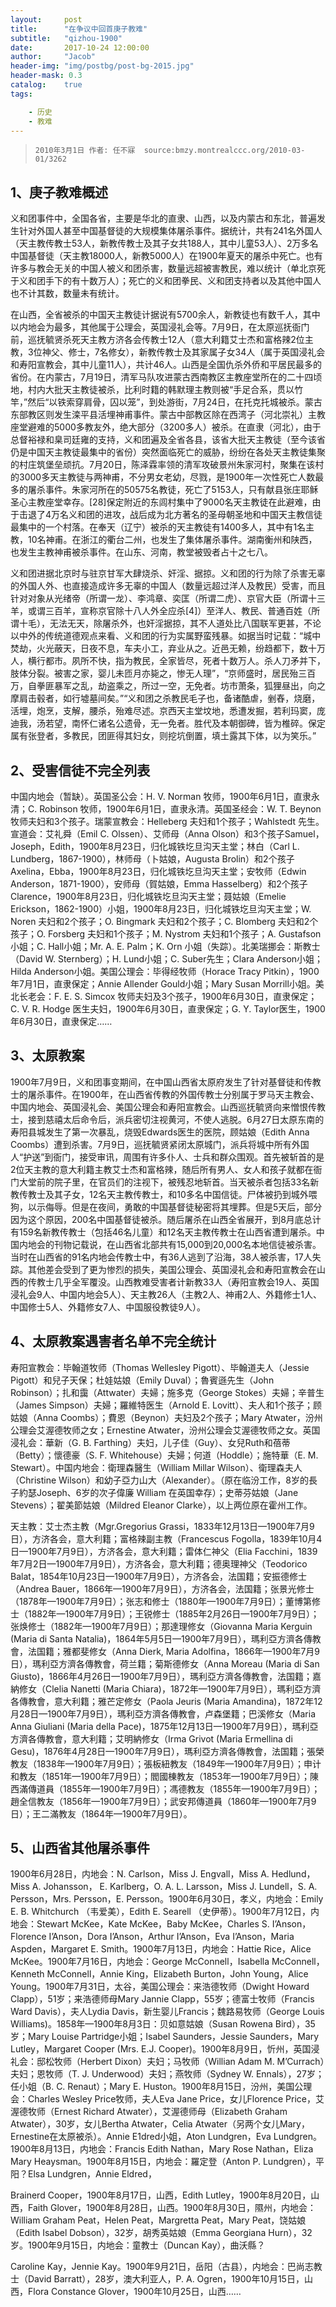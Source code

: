 ```yaml
---
layout:     post
title:      "在争议中回首庚子教难"
subtitle:   "qizhou-1900"
date:       2017-10-24 12:00:00
author:     "Jacob"
header-img: "img/postbg/post-bg-2015.jpg"
header-mask: 0.3
catalog:    true
tags:

    - 历史
    - 教难
---
```


>     2010年3月1日 作者: 任不寐  source:bmzy.montrealccc.org/2010-03-01/3262

   

## 1、庚子教难概述

义和团事件中，全国各省，主要是华北的直隶、山西，以及内蒙古和东北，普遍发生针对外国人甚至中国基督徒的大规模集体屠杀事件。据统计，共有241名外国人（天主教传教士53人，新教传教士及其子女共188人，其中儿童53人）、2万多名中国基督徒（天主教18000人，新教5000人）在1900年夏天的屠杀中死亡。也有许多与教会无关的中国人被义和团杀害，数量远超被害教民，难以统计（单北京死于义和团手下的有十数万人）；死亡的义和团拳民、义和团支持者以及其他中国人也不计其数，数量未有统计。

在山西，全省被杀的中国天主教徒计据说有5700余人，新教徒也有数千人，其中以内地会为最多，其他属于公理会，英国浸礼会等。7月9日，在太原巡抚衙门前，巡抚毓贤杀死天主教方济各会传教士12人（意大利籍艾士杰和富格辣2位主教，3位神父、修士，7名修女），新教传教士及其家属子女34人（属于英国浸礼会和寿阳宣教会，其中儿童11人），共计46人。山西是全国仇杀外侨和平居民最多的省份。在内蒙古，7月19日，清军马队攻进蒙古西南教区主教座堂所在的二十四顷地，村内大批天主教徒被杀，比利时籍的韩默理主教则被“手足合系，贯以竹竿，”然后“以铁索穿肩骨，囚以笼”，到处游街，7月24日，在托克托城被杀。蒙古东部教区则发生滦平县活埋神甫事件。蒙古中部教区除在西湾子（河北崇礼）主教座堂避难的5000多教友外，绝大部分（3200多人）被杀。在直隶（河北），由于总督裕禄和臬司廷雍的支持，义和团遍及全省各县，该省大批天主教徒（至今该省仍是中国天主教徒最集中的省份）突然面临死亡的威胁，纷纷在各处天主教徒集聚的村庄筑堡垒顽抗。7月20日，陈泽霖率领的清军攻破景州朱家河村，聚集在该村的3000多天主教徒与两神甫，不分男女老幼，尽戮，是1900年一次性死亡人数最多的屠杀事件。朱家河所在的50575名教徒，死亡了5153人，只有献县张庄耶稣圣心主教座堂幸存。[28]保定附近的东闾村集中了9000名天主教徒在此避难，由于击退了4万名义和团的进攻，战后成为北方著名的圣母朝圣地和中国天主教信徒最集中的一个村落。在奉天（辽宁）被杀的天主教徒有1400多人，其中有1名主教，10名神甫。在浙江的衢台二州，也发生了集体屠杀事件。湖南衡州和陕西，也发生主教神甫被杀事件。在山东、河南，教堂被毁者占十之七八。

义和团进据北京时与驻京甘军大肆烧杀、奸淫、据掠。义和团的行为除了杀害无辜的外国人外、也直接造成许多无辜的中国人（数量远超过洋人及教民）受害，而且针对对象从光绪帝（所谓一龙）、李鸿章、奕匡（所谓二虎）、京官大臣（所谓十三羊，或谓三百羊，宣称京官除十八人外全应杀[4]）至洋人、教民、普通百姓（所谓十毛），无法无天，除屠杀外，也奸淫据掠，其不人道处比八国联军更甚，不论以中外的传统道德观点来看、义和团的行为实属野蛮残暴。如据当时记载：“城中焚劫，火光蔽天，日夜不息，车夫小工，弃业从之。近邑无赖，纷趋都下，数十万人，横行都市。夙所不快，指为教民，全家皆尽，死者十数万人。杀人刀矛并下，肢体分裂。被害之家，婴儿未匝月亦毙之，惨无人理”，“京师盛时，居民殆三百万，自拳匪暴军之乱，劫盗乘之，所过一空，无免者。坊市萧条，狐狸昼出，向之摩肩击毂者，如行墟墓间矣。”“义和团之杀教民毛子也，备诸酷虐，剉舂，烧磨，活埋，炮烹，支解，腰杀，殆难尽述。京西天主堂坟地，悉遭发掘，若利玛窦，庞迪我，汤若望，南怀仁诸名公遗骨，无一免者。胜代及本朝御碑，皆为椎碎。保定属有张登者，多教民，团匪得其妇女，则挖坑倒置，填土露其下体，以为笑乐。”

## 2、受害信徒不完全列表

中国内地会（暂缺）。英国圣公会：H. V. Norman 牧师，1900年6月1日，直隶永清；C. Robinson 牧师，1900年6月1日，直隶永清。英国圣经会：W. T. Beynon牧师夫妇和3个孩子。瑞蒙宣教会：Helleberg 夫妇和1个孩子；Wahlstedt 先生。宣道会：艾礼舜（Emil C. Olssen）、艾师母（Anna Olson）和3个孩子Samuel，Joseph，Edith，1900年8月23日，归化城铁圪旦沟天主堂；林白（Carl L. Lundberg，1867-1900），林师母（卜姑娘，Augusta Brolin）和2个孩子Axelina，Ebba，1900年8月23日，归化城铁圪旦沟天主堂；安牧师（Edwin Anderson，1871-1900），安师母（賀姑娘，Emma Hasselberg）和2个孩子Clarence，1900年8月23日，归化城铁圪旦沟天主堂；聂姑娘（Emelie Erickson，1862-1900）小姐，1900年8月23日，归化城铁圪旦沟天主堂；W. Noren 夫妇和2个孩子；O. Bingmark 夫妇和2个孩子；C. Blomberg 夫妇和2个孩子；O. Forsberg 夫妇和1个孩子；M. Nystrom 夫妇和1个孩子；A. Gustafson小姐；C. Hall小姐；Mr. A. E. Palm；K. Orn 小姐（失踪）。北美瑞挪会：斯教士（David W. Sternberg）；H. Lund小姐；C. Suber先生；Clara Anderson小姐；Hilda Anderson小姐。美国公理会：毕得经牧师（Horace Tracy Pitkin），1900年7月1日，直隶保定；Annie Allender Gould小姐；Mary Susan Morrill小姐。美北长老会：F. E. S. Simcox 牧师夫妇及3个孩子，1900年6月30日，直隶保定；C. V. R. Hodge 医生夫妇，1900年6月30日，直隶保定；G. Y. Taylor医生，1900年6月30日，直隶保定……

## 3、太原教案

1900年7月9日，义和团事变期间，在中国山西省太原府发生了针对基督徒和传教士的屠杀事件。在1900年，在山西省传教的外国传教士分别属于罗马天主教会、中国内地会、英国浸礼会、美国公理会和寿阳宣教会。山西巡抚毓贤向来憎恨传教士，接到慈禧太后命令后，派兵密切注视黄河，不使人逃脱。6月27日太原东南的寿阳县城发生了第一次暴乱，烧毁Edwards医生的医院，顾姑娘（Edith Anna Coombs）遭到杀害。7月9日，巡抚毓贤紧闭太原城门，派兵将城中所有外国人“护送”到衙门，接受审讯，周围有许多仆人、士兵和群众围观。首先被斩首的是2位天主教的意大利籍主教艾士杰和富格辣，随后所有男人、女人和孩子就都在衙门大堂前的院子里，在官员们的注视下，被残忍地斩首。当天被杀者包括33名新教传教士及其子女，12名天主教传教士，和10多名中国信徒。尸体被扔到城外喂狗，以示侮辱。但是在夜间，勇敢的中国基督徒秘密将其埋葬。但是5天后，部分因为这个原因，200名中国基督徒被杀。随后屠杀在山西全省展开，到8月底总计有159名新教传教士（包括46名儿童）和12名天主教传教士在山西省遭到屠杀。中国内地会的刊物记载说，在山西省北部共有15,000到20,000名本地信徒被杀害。当时在山西省的91名内地会传教士中，有36人逃到了沿海，38人被杀害，17人失踪。其他差会受到了更为惨烈的损失，美国公理会、英国浸礼会和寿阳宣教会在山西的传教士几乎全军覆没。山西教难受害者计新教33人（寿阳宣教会19人、英国浸礼会9人、中国内地会5人）、天主教26人（主教2人、神甫2人、外籍修士1人、中国修士5人、外籍修女7人、中国服役教徒9人）。

## 4、太原教案遇害者名单不完全统计

寿阳宣教会：毕翰道牧师（Thomas Wellesley Pigott）、毕翰道夫人（Jessie Pigott）和兒子天保；杜娃姑娘（Emily Duval）；魯賓遜先生（John Robinson）；扎和靄（Attwater）夫婦；施多克（George Stokes）夫婦；辛普生（James Simpson）夫婦；羅維特医生（Arnold E. Lovitt）、夫人和1个孩子；顾姑娘（Anna Coombs）；費恩（Beynon）夫妇及2个孩子；Mary Atwater，汾州公理会艾渥德牧师之女；Ernestine Atwater，汾州公理会艾渥德牧师之女。英国浸礼会：華新（G. B. Farthing）夫妇，儿子佳（Guy）、女兒Ruth和蓓蒂（Betty）；懷德豪（S. F. Whitehouse）夫婦；何道（Hoddle）；施特華（E. M. Stewart）。中国内地会：衛理森醫生（William Millar Wilson）、衛理森夫人（Christine Wilson）和幼子亞力山大（Alexander）。（原在临汾工作，8岁的長子約瑟Joseph、6岁的次子偉廉 William 在英国幸存）；史蒂芬姑娘（Jane Stevens）；翟美節姑娘（Mildred Eleanor Clarke），以上两位原在霍州工作。

天主教：艾士杰主教（Mgr.Gregorius Grassi，1833年12月13日—1900年7月9日），方济各会，意大利籍；富格辣副主教（Francescus Fogolla，1839年10月4日—1900年7月9日），方济各会，意大利籍；雷体仁神父（Elia Facchini，1839年7月2日—1900年7月9日），方济各会，意大利籍；德奥理神父（Teodorico Balat，1854年10月23日—1900年7月9日），方济各会，法国籍；安振德修士（Andrea Bauer，1866年—1900年7月9日），方济各会，法国籍；张景光修士（1878年—1900年7月9日）；张志和修士（1880年—1900年7月9日）；董博第修士（1882年—1900年7月9日）；王锐修士（1885年2月26日—1900年7月9日）；张焕修士（1882年—1900年7月9日）；那達理修女（Giovanna Maria Kerguin (Maria di Santa Natalia)，1864年5月5日—1900年7月9日），瑪利亞方濟各傳教會，法国籍；雅都斐修女（Anna Dierk, Maria Adolfina，1866年—1900年7月9日），瑪利亞方濟各傳教會，荷兰籍；菊斯德修女（Anna Moreau (Maria di San Giusto)，1866年4月26日—1900年7月9日），瑪利亞方濟各傳教會，法国籍；嘉納修女（Clelia Nanetti (Maria Chiara)，1872年—1900年7月9日），瑪利亞方濟各傳教會，意大利籍；雅芒定修女（Paola Jeuris (Maria Amandina)，1872年12月28日—1900年7月9日），瑪利亞方濟各傳教會，卢森堡籍；巴溪修女（Maria Anna Giuliani (Maria della Pace)，1875年12月13日—1900年7月9日），瑪利亞方濟各傳教會，意大利籍；艾明納修女（Irma Grivot (Maria Ermellina di Gesu)，1876年4月28日—1900年7月9日），瑪利亞方濟各傳教會，法国籍；張榮教友（1838年—1900年7月9日）；張板紐教友（1849年—1900年7月9日）；申计和教友（1851年—1900年7月9日）；閻國棟教友（1853年—1900年7月9日）；陳西滿傳道員（1855年—1900年7月9日）；馮德教友（1855年—1900年7月9日）；趙全信教友（1856年—1900年7月9日）；武安邦傳道員（1860年—1900年7月9日）；王二滿教友（1864年—1900年7月9日）。

## 5、山西省其他屠杀事件

1900年6月28日，内地会：N. Carlson，Miss J. Engvall，Miss A. Hedlund，Miss A. Johansson，
E. Karlberg，O. A. L. Larsson，Miss J. Lundell，S. A. Persson，Mrs. Persson，E. Persson。1900年6月30日，孝义，内地会：Emily E. B. Whitchurch （韦爱美），Edith E. Searell （史伊蒂）。1900年7月12日，内地会：Stewart McKee，Kate McKee，Baby McKee，Charles S. I’Anson，Florence I’Anson，Dora I’Anson，Arthur I’Anson，Eva I’Anson，Maria Aspden，Margaret E. Smith。1900年7月13日，内地会：Hattie Rice，Alice McKee。1900年7月16日，内地会：George McConnell，Isabella McConnell，Kenneth McConnell，Annie King，Elizabeth Burton，John Young，Alice Young。1900年7月31日，太谷，美国公理会：来浩德牧师（Dwight Howard Clapp），51岁；来浩德师母Mary Jannie Clapp，55岁；德富士牧师（Francis Ward Davis），夫人Lydia Davis，新生婴儿Francis；魏路易牧师（George Louis Williams)。1858年—1900年8月3日：贝如意姑娘（Susan Rowena Bird），35岁；Mary Louise Partridge小姐；Isabel Saunders，Jessie Saunders，Mary Lutley，Margaret Cooper (Mrs. E.J. Cooper)。1900年8月9日，忻州，英国浸礼会：邸松牧师（Herbert Dixon）夫妇；马牧师（Willian Adam M. M’Currach）夫妇；恩牧师（T. J. Underwood）夫妇；燕牧师（Sydney W. Ennals），27岁；任小姐（B. C. Renaut）；Mary E. Huston。1900年8月15日，汾州，美国公理会：Charles Wesley Price牧师，夫人Eva Jane Price，女儿Florence Price，艾渥德牧师（Ernest Richard Atwater），艾渥德师母（Elizabeth Graham Atwater），30岁，女儿Bertha Atwater，Celia Atwater（另两个女儿Mary，Ernestine在太原被杀）。Annie E1dred小姐，Aton Lundgren，Eva Lundgren。1900年8月13日，内地会：Francis Edith Nathan，Mary Rose Nathan，Eliza Mary Heaysman。1900年8月15日，内地会：羅定登（Anton P. Lundgren），平阳？Elsa Lundgren，Annie Eldred，

Brainerd Cooper，1900年8月17日，山西，Edith Lutley，1900年8月20日，山西，Faith Glover，1900年8月28日，山西。1900年8月30日，隰州，内地会：William Graham Peat，Helen Peat，Margretta Peat，Mary Peat，饶姑娘（Edith Isabel Dobson），32岁，胡秀英姑娘（Emma Georgiana Hurn），32岁。1900年9月15日，内地会：童教士（Duncan Kay），曲沃縣？

Caroline Kay，Jennie Kay。1900年9月21日，岳阳（古县），内地会：巴尚志教士（David Barratt），28岁，澳大利亚人，P. A. Ogren，1900年10月15日，山西，Flora Constance Glover，1900年10月25日，山西……

